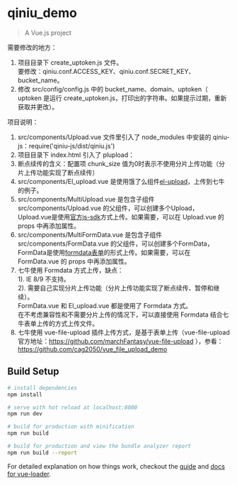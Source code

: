 # qiniu_demo

> A Vue.js project

需要修改的地方：    
1. 项目目录下 create_uptoken.js 文件。    
要修改：qiniu.conf.ACCESS_KEY、qiniu.conf.SECRET_KEY、bucket_name。
2. 修改 src/config/config.js 中的 bucket_name、domain、uptoken（ uptoken 是运行 create_uptoken.js，打印出的字符串。如果提示过期，重新获取并更改）。  

项目说明：  
1. src/components/Upload.vue 文件里引入了 node_modules 中安装的 qiniu-js：require('qiniu-js/dist/qiniu.js')  
2. 项目目录下 index.html 引入了 plupload：<script src="http://cdn.staticfile.org/plupload/2.1.9/plupload.full.min.js"></script>  
3. 断点续传的含义：配置项 chunk_size 值为0时表示不使用分片上传功能（分片上传功能实现了断点续传） 
4. src/components/El_upload.vue 是使用饿了么组件[el-upload](http://element.eleme.io/1.1/#/zh-CN/component/upload)，上传到七牛的例子。  
5. src/components/MultiUpload.vue 是包含子组件 src/components/Upload.vue 的父组件，可以创建多个Upload，Upload.vue是使用[官方js-sdk](https://github.com/qiniu/js-sdk/)方式上传。如果需要，可以在 Upload.vue 的 props 中再添加属性。
6. src/components/MultiFormData.vue 是包含子组件 src/components/FormData.vue 的父组件，可以创建多个FormData，FormData是使用[formdata表单](https://developer.qiniu.com/kodo/manual/1272/form-upload)的形式上传。如果需要，可以在 FormData.vue 的 props 中再添加属性。
7. 七牛使用 Formdata 方式上传，缺点：  
   1). IE 8/9 不支持。  
   2). 需要自己实现分片上传功能（分片上传功能实现了断点续传、暂停和继续）。  
   FormData.vue 和 El_upload.vue 都是使用了 Formdata 方式。  
   在不考虑兼容性和不需要分片上传的情况下，可以直接使用 Formdata 结合七牛表单上传的方式上传文件。  
8. 七牛使用 vue-file-upload 插件上传方式，是基于表单上传（vue-file-upload官方地址：https://github.com/marchFantasy/vue-file-upload ），参看：https://github.com/cag2050/vue_file_upload_demo
   
## Build Setup

``` bash
# install dependencies
npm install

# serve with hot reload at localhost:8080
npm run dev

# build for production with minification
npm run build

# build for production and view the bundle analyzer report
npm run build --report
```

For detailed explanation on how things work, checkout the [guide](http://vuejs-templates.github.io/webpack/) and [docs for vue-loader](http://vuejs.github.io/vue-loader).
